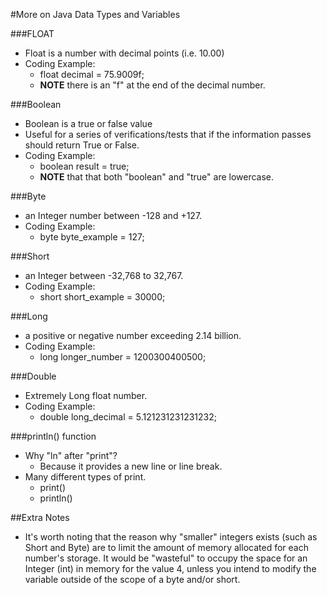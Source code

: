 #More on Java Data Types and Variables





###FLOAT

- Float is a number with decimal points (i.e. 10.00)
- Coding Example:	
	- float decimal = 75.9009f;
	- **NOTE** there is an "f" at the end of the decimal number.


###Boolean

- Boolean is a true or false value
- Useful for a series of verifications/tests that if the information passes should return True or False.
- Coding Example:
	- boolean result = true;
	- **NOTE** that that both "boolean" and "true" are lowercase.


###Byte

- an Integer number between -128 and +127.
- Coding Example:
	- byte byte_example = 127;


###Short

- an Integer between -32,768 to 32,767.
- Coding Example:
	- short short_example =  30000;


###Long

- a positive or negative number exceeding 2.14 billion.
- Coding Example:
	- long longer_number = 1200300400500;


###Double

- Extremely Long float number.
- Coding Example:
	- double long_decimal = 5.121231231231232;


###println() function

- Why "ln" after "print"?
	- Because it provides a new line or line break.
- Many different types of print.
	- print()
	- println()


##Extra Notes

- It's worth noting that the reason why "smaller" integers exists (such as Short and Byte) are to limit the amount of memory allocated for each number's storage. It would be "wasteful" to occupy the space for an Integer (int) in memory for the value 4, unless you intend to modify the variable outside of the scope of a byte and/or short.